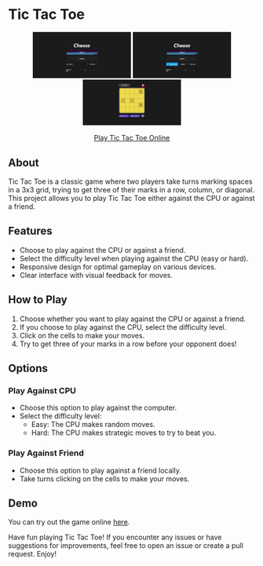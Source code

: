 # Tic Tac Toe

<p align="center">
  <img src="https://raw.githubusercontent.com/ayoub-lamliti/tic-tac-toe-auto-game/main/images/img1.jpeg" width="200" alt="Tic Tac Toe Logo">
  <img src="https://raw.githubusercontent.com/ayoub-lamliti/tic-tac-toe-auto-game/main/images/img2.jpeg" width="200" alt="Tic Tac Toe Logo">
  <img src="https://raw.githubusercontent.com/ayoub-lamliti/tic-tac-toe-auto-game/main/images/img3.jpeg" width="200" alt="Tic Tac Toe Logo">
</p>

<p align="center">
  <a href="https://ayoub-lamliti.github.io/tic-tac-toe-auto-game" target="_blank">Play Tic Tac Toe Online</a>
</p>

## About

Tic Tac Toe is a classic game where two players take turns marking spaces in a 3x3 grid, trying to get three of their marks in a row, column, or diagonal. This project allows you to play Tic Tac Toe either against the CPU or against a friend.

## Features

- Choose to play against the CPU or against a friend.
- Select the difficulty level when playing against the CPU (easy or hard).
- Responsive design for optimal gameplay on various devices.
- Clear interface with visual feedback for moves.

## How to Play

1. Choose whether you want to play against the CPU or against a friend.
2. If you choose to play against the CPU, select the difficulty level.
3. Click on the cells to make your moves.
4. Try to get three of your marks in a row before your opponent does!

## Options

### Play Against CPU

- Choose this option to play against the computer.
- Select the difficulty level:
  - Easy: The CPU makes random moves.
  - Hard: The CPU makes strategic moves to try to beat you.

### Play Against Friend

- Choose this option to play against a friend locally.
- Take turns clicking on the cells to make your moves.

## Demo

You can try out the game online [here](https://ayoub-lamliti.github.io/tic-tac-toe-auto-game).

Have fun playing Tic Tac Toe! If you encounter any issues or have suggestions for improvements, feel free to open an issue or create a pull request. Enjoy!
